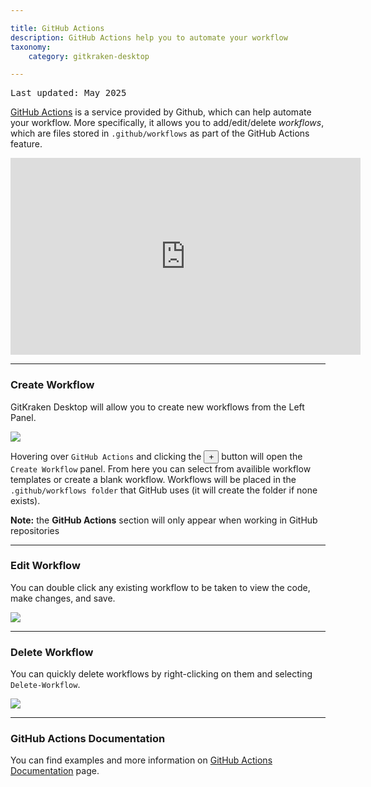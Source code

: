 ```yaml
---

title: GitHub Actions
description: GitHub Actions help you to automate your workflow
taxonomy:
    category: gitkraken-desktop

---
```

<kbd>Last updated: May 2025</kbd>

<a href="https://github.com/features/actions" target="_blank">GitHub Actions</a> is a service provided by Github, which can help automate your workflow. More specifically, it allows you to add/edit/delete _workflows_, which are files stored in `.github/workflows` as part of the GitHub Actions feature.

<div class='embed-container embed-container--16-9'>
    <iframe width='560' height='315' src='https://www.youtube.com/embed/qr3vwIvXUfc?rel=0&vq=hd1080' frameborder='0' allowfullscreen></iframe>
</div>

***

### Create Workflow

GitKraken Desktop will allow you to create new workflows from the Left Panel.

<img src='/wp-content/uploads/create-github-action-2025.png' srcset='/wp-content/uploads/create-github-action-2025@2x.png 2x' class="help-center-img img-bordered" />

Hovering over `GitHub Actions` and clicking the <button class='button button--success button--ui button--nolink'>+</button> button will open the `Create Workflow` panel. From here you can select from availible workflow templates or create a blank workflow. Workflows will be placed in the `.github/workflows folder` that GitHub uses (it will create the folder if none exists).

<div class='callout callout--success'>
    <p><strong>Note:</strong> the <strong>GitHub Actions</strong> section will only appear when working in GitHub repositories</p>
</div>

***

### Edit Workflow

You can double click any existing workflow to be taken to view the code, make changes, and save.

<img src='/wp-content/uploads/github-actions-edit.png' srcset='/wp-content/uploads/github-actions-edit@2x.png 2x' class="help-center-img img-bordered" />

***

### Delete Workflow

You can quickly delete workflows by right-clicking on them and selecting `Delete-Workflow`.

<img src='/wp-content/uploads/delete-github-action-2025.png' srcset='/wp-content/uploads/delete-github-action-2025@2x.png 2x' class="help-center-img img-bordered" />

***

### GitHub Actions Documentation

You can find examples and more information on <a href="https://developer.github.com/actions/" target="_blank">GitHub Actions Documentation</a> page.